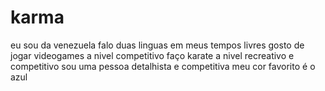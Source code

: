 # karma
 eu sou da venezuela 
falo duas linguas
em meus tempos livres gosto de jogar videogames a nivel competitivo
faço karate a nivel recreativo e competitivo
sou uma pessoa detalhista e competitiva
meu cor favorito é o azul
